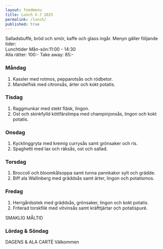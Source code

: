 ```yaml
---
layout: foodmenu
title: Lunch V.7 2025
permalink: /lunch/
published: true
---
```

Salladsbuffé, bröd och smör, kaffe och glass ingår.
Menyn gäller följande tider:  
Lunchtider  Mån-sön:11:00 - 14:30  
Alla rätter: 100:- Take away: 85:-
                                
### Måndag

1. Kassler med rotmos, pepparotsås och rödbetor.
2. Mandelfisk med citronsås, ärter och kokt potatis.

### Tisdag

1. Raggmunkar med stekt fläsk, lingon.
2. Ost och skinkfylld köttfärslimpa med champinjonsås, lingon och kokt potatis. 

### Onsdag

1. Kycklinggryta med kremig currysås samt grönsaker och ris.
2. Spaghetti med lax och räksås, ost och sallad.

### Torsdag

1. Broccoli och bloomkålsoppa samt tunna pannkakor sylt och grädde. 
2. Biff ala Wallinberg med gräddsås samt ärter, lingon och potatismos.

### Fredag  

1. Herrgårdsstek med gräddsås, grönsaker, lingon och kokt potatis.
2. Friterad torskfilé med vitvinsås samt kräfttjärtar och potatispuré.

SMAKLIG MÅLTID  
### Lördag & Söndag 
DAGENS & ALA CARTÈ
Välkommen
    
       
    

   
    
   
     
